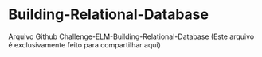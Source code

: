 # Building-Relational-Database

Arquivo Github Challenge-ELM-Building-Relational-Database (Este arquivo é exclusivamente feito para compartilhar aqui)
